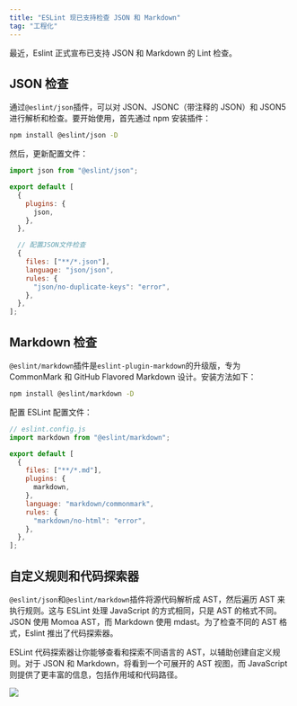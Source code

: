 ```yaml
---
title: "ESLint 现已支持检查 JSON 和 Markdown"
tag: "工程化"
---
```


最近，Eslint 正式宣布已支持 JSON 和 Markdown 的 Lint 检查。

## JSON 检查

通过`@eslint/json`插件，可以对 JSON、JSONC（带注释的 JSON）和 JSON5 进行解析和检查。要开始使用，首先通过 npm 安装插件：

```sh
npm install @eslint/json -D
```

然后，更新配置文件：

```js
import json from "@eslint/json";

export default [
  {
    plugins: {
      json,
    },
  },

  // 配置JSON文件检查
  {
    files: ["**/*.json"],
    language: "json/json",
    rules: {
      "json/no-duplicate-keys": "error",
    },
  },
];
```

## Markdown 检查

`@eslint/markdown`插件是`eslint-plugin-markdown`的升级版，专为 CommonMark 和 GitHub Flavored Markdown 设计。安装方法如下：

```sh
npm install @eslint/markdown -D
```

配置 ESLint 配置文件：

```js
// eslint.config.js
import markdown from "@eslint/markdown";

export default [
  {
    files: ["**/*.md"],
    plugins: {
      markdown,
    },
    language: "markdown/commonmark",
    rules: {
      "markdown/no-html": "error",
    },
  },
];
```

## 自定义规则和代码探索器

`@eslint/json`和`@eslint/markdown`插件将源代码解析成 AST，然后遍历 AST 来执行规则。这与 ESLint 处理 JavaScript 的方式相同，只是 AST 的格式不同。JSON 使用 Momoa AST，而 Markdown 使用 mdast。为了检查不同的 AST 格式，Eslint 推出了代码探索器。

ESLint 代码探索器让你能够查看和探索不同语言的 AST，以辅助创建自定义规则。对于 JSON 和 Markdown，将看到一个可展开的 AST 视图，而 JavaScript 则提供了更丰富的信息，包括作用域和代码路径。

<img src="../imgs/88/06.webp" />
